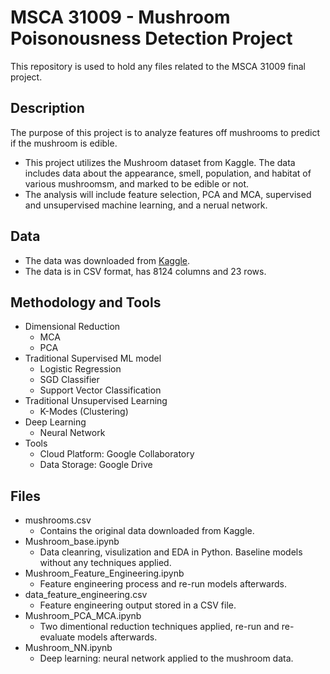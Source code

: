 # MSCA 31009 - Mushroom Poisonousness Detection Project
This repository is used to hold any files related to the MSCA 31009 final project.

## Description
The purpose of this project is to analyze features off mushrooms to predict if the mushroom is edible.
* This project utilizes the Mushroom dataset from Kaggle. The data includes data about the appearance, smell, population, and habitat of various mushroomsm, and marked to be edible or not.
* The analysis will include feature selection, PCA and MCA, supervised and unsupervised machine learning, and a nerual network.

## Data
* The data was downloaded from [Kaggle](https://www.kaggle.com/datasets/uciml/mushroom-classification).     
* The data is in CSV format, has 8124 columns and 23 rows.

## Methodology and Tools
* Dimensional Reduction
  * MCA
  * PCA
* Traditional Supervised ML model
  * Logistic Regression
  * SGD Classifier
  * Support Vector Classification
* Traditional Unsupervised Learning
  * K-Modes (Clustering)
* Deep Learning
  * Neural Network
* Tools
  * Cloud Platform: Google Collaboratory
  * Data Storage: Google Drive 

## Files
* mushrooms.csv
  * Contains the original data downloaded from Kaggle. 
* Mushroom_base.ipynb
  * Data cleanring, visulization and EDA in Python. Baseline models without any techniques applied.
* Mushroom_Feature_Engineering.ipynb
  * Feature engineering process and re-run models afterwards. 
* data_feature_engineering.csv
  * Feature engineering output stored in a CSV file. 
* Mushroom_PCA_MCA.ipynb
  * Two dimentional reduction techniques applied, re-run and re-evaluate models afterwards. 
* Mushroom_NN.ipynb
  * Deep learning: neural network applied to the mushroom data. 
